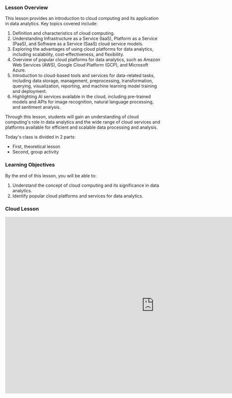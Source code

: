 <!-- # Intro to Cloud Computing -->

<br />
<br />

### Lesson Overview

This lesson provides an introduction to cloud computing and its application in data analytics. Key topics covered include:

1. Definition and characteristics of cloud computing.
2. Understanding Infrastructure as a Service (IaaS), Platform as a Service (PaaS), and Software as a Service (SaaS) cloud service models.
3. Exploring the advantages of using cloud platforms for data analytics, including scalability, cost-effectiveness, and flexibility.
4. Overview of popular cloud platforms for data analytics, such as Amazon Web Services (AWS), Google Cloud Platform (GCP), and Microsoft Azure.
5. Introduction to cloud-based tools and services for data-related tasks, including data storage, management, preprocessing, transformation, querying, visualization, reporting, and machine learning model training and deployment.
6. Highlighting AI services available in the cloud, including pre-trained models and APIs for image recognition, natural language processing, and sentiment analysis.

Through this lesson, students will gain an understanding of cloud computing's role in data analytics and the wide range of cloud services and platforms available for efficient and scalable data processing and analysis.

Today's class is divided in 2 parts:

- First, theoretical lesson
- Second, group activity


### Learning Objectives

By the end of this lesson, you will be able to:

1. Understand the concept of cloud computing and its significance in data analytics.
2. Identify popular cloud platforms and services for data analytics.

### Cloud Lesson

<iframe src="https://docs.google.com/presentation/d/12IdCkfpNWQfCY7IjfDRHXsQ7C6p9G8GRy0_ZciNExLo/embed?start=false&loop=false&delayms=3000" frameborder="0" width="960" height="569" allowfullscreen="true" mozallowfullscreen="true" webkitallowfullscreen="true"></iframe>